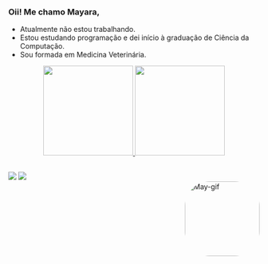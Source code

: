 ### Oii! Me chamo Mayara,


- Atualmente não estou trabalhando.
- Estou estudando programação e dei início à graduação de Ciência da Computação. 
- Sou formada em Medicina Veterinária. 
 

<div align="center">
  <a href="https://github.com/mmaysc">
  <img height="180em" src="https://github-readme-stats.vercel.app/api?username=mmaysc&show_icons=true&theme=dracula&include_all_commits=true&count_private=true"/>
  <img height="180em" src="https://github-readme-stats.vercel.app/api/top-langs/?username=mmaysc&layout=compact&langs_count=7&theme=dracula"/>
</div>
  
##
  
<div>
  <a href = "mailto:correa.mayara15@gmail.com"><img src="https://img.shields.io/badge/-Gmail-%23333?style=for-the-badge&logo=gmail&logoColor=white" target="_blank"></a>
  <a href="https://www.linkedin.com/in/mayara-santos-44122b123/" target="_blank"><img src="https://img.shields.io/badge/-LinkedIn-%230077B5?style=for-the-badge&logo=linkedin&logoColor=white" target="_blank"></a> 
</div>
  
<img align="right" alt="May-gif" height="150" style="border-radius:50px;" src="https://cdn.discordapp.com/attachments/950231935509205034/950232052249288714/gif.gif">